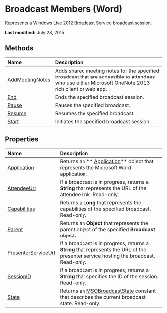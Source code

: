 
# Broadcast Members (Word)
Represents a Windows Live 2012 Broadcast Service broadcast session.

 **Last modified:** July 28, 2015


## Methods



|**Name**|**Description**|
|:-----|:-----|
| [AddMeetingNotes](e13a52fd-d0a4-bc32-2d0a-f01f9218bfa2.md)|Adds shared meeting notes for the specified broadcast that are accessible to attendees who use either Microsoft OneNote 2013 rich client or web app.|
| [End](dca52c1c-c337-f9ee-6c82-ef05da5cdf45.md)|Ends the specified broadcast session.|
| [Pause](1fc3d1c0-5916-0444-91f4-9c093d088537.md)|Pauses the specified broadcast.|
| [Resume](7808f9fa-c307-9381-9067-e37c249f3010.md)|Resumes the specified broadcast.|
| [Start](0a49bf9f-4975-3309-0c23-c758b1aab566.md)|Initiates the specified broadcast session.|

## Properties



|**Name**|**Description**|
|:-----|:-----|
| [Application](ba2d77f0-591f-ace6-43d3-3ceae86276e0.md)|Returns an  ** [Application](d1cf6f8f-4e88-bf01-93b4-90a83f79cb44.md)** object that represents the Microsoft Word application.|
| [AttendeeUrl](3abe1a3c-14eb-8405-c16d-0bdf6b30e34f.md)|If a broadcast is in progress, returns a  **String** that represents the URL of the attendee link. Read-only.|
| [Capabilities](86388adc-95c3-3c06-dbfe-a0455e93c90f.md)|Returns a  **Long** that represents the capabilities of the specified broadcast. Read-only.|
| [Parent](adebf4f4-665c-cefe-3df1-4b300561980d.md)|Returns an  **Object** that represents the parent object of the specified **Broadcast** object.|
| [PresenterServiceUrl](2f2a5428-42d6-9ddf-0d79-74ffc06ba6eb.md)|If a broadcast is in progress, returns a  **String** that represents the URL of the presenter service hosting the broadcast. Read-only.|
| [SessionID](7f67edcc-8abe-834d-ed3f-2cc7e69e9da9.md)|If a broadcast is in progress, returns a  **String** that specifies the ID of the session. Read-only.|
| [State](c2f7cbc1-2c1e-e118-c4a4-dc50129a24ab.md)|Returns an  [MSOBroadcastState](383160db-9f27-b17f-d43c-4d09813d80b4.md) constant that describes the current broadcast state. Read-only.|
